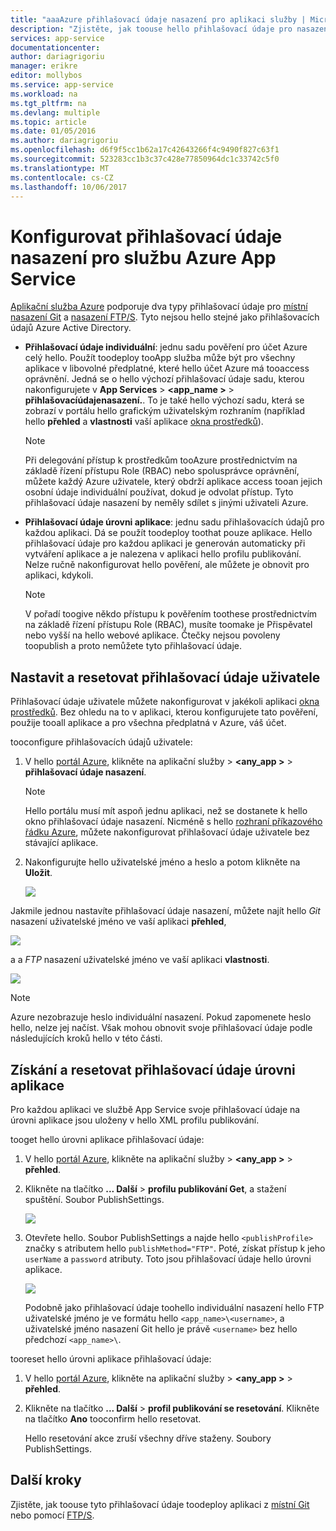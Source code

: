 ```yaml
---
title: "aaaAzure přihlašovací údaje nasazení pro aplikaci služby | Microsoft Docs"
description: "Zjistěte, jak toouse hello přihlašovací údaje pro nasazení služby Azure App Service."
services: app-service
documentationcenter: 
author: dariagrigoriu
manager: erikre
editor: mollybos
ms.service: app-service
ms.workload: na
ms.tgt_pltfrm: na
ms.devlang: multiple
ms.topic: article
ms.date: 01/05/2016
ms.author: dariagrigoriu
ms.openlocfilehash: d6f9f5cc1b62a17c42643266f4c9490f827c63f1
ms.sourcegitcommit: 523283cc1b3c37c428e77850964dc1c33742c5f0
ms.translationtype: MT
ms.contentlocale: cs-CZ
ms.lasthandoff: 10/06/2017
---
```

# <a name="configure-deployment-credentials-for-azure-app-service"></a>Konfigurovat přihlašovací údaje nasazení pro službu Azure App Service
[Aplikační služba Azure](http://go.microsoft.com/fwlink/?LinkId=529714) podporuje dva typy přihlašovací údaje pro [místní nasazení Git](app-service-deploy-local-git.md) a [nasazení FTP/S](app-service-deploy-ftp.md). Tyto nejsou hello stejné jako přihlašovacích údajů Azure Active Directory.

* **Přihlašovací údaje individuální**: jednu sadu pověření pro účet Azure celý hello. Použít toodeploy tooApp služba může být pro všechny aplikace v libovolné předplatné, které hello účet Azure má tooaccess oprávnění. Jedná se o hello výchozí přihlašovací údaje sadu, kterou nakonfigurujete v **App Services** > **&lt;app_name >** > **přihlašovacíúdajenasazení.**. To je také hello výchozí sadu, která se zobrazí v portálu hello grafickým uživatelským rozhraním (například hello **přehled** a **vlastnosti** vaší aplikace [okna prostředků](../azure-resource-manager/resource-group-portal.md#manage-resources)).

    > [!NOTE]
    > Při delegování přístup k prostředkům tooAzure prostřednictvím na základě řízení přístupu Role (RBAC) nebo spolusprávce oprávnění, můžete každý Azure uživatele, který obdrží aplikace access tooan jejich osobní údaje individuální používat, dokud je odvolat přístup. Tyto přihlašovací údaje nasazení by neměly sdílet s jinými uživateli Azure.
    >
    >

* **Přihlašovací údaje úrovni aplikace**: jednu sadu přihlašovacích údajů pro každou aplikaci. Dá se použít toodeploy toothat pouze aplikace. Hello přihlašovací údaje pro každou aplikaci je generován automaticky při vytváření aplikace a je nalezena v aplikaci hello profilu publikování. Nelze ručně nakonfigurovat hello pověření, ale můžete je obnovit pro aplikaci, kdykoli.

    > [!NOTE]
    > V pořadí toogive někdo přístupu k pověřením toothese prostřednictvím na základě řízení přístupu Role (RBAC), musíte toomake je Přispěvatel nebo vyšší na hello webové aplikace. Čtečky nejsou povoleny toopublish a proto nemůžete tyto přihlašovací údaje.
    >
    >

## <a name="userscope"></a>Nastavit a resetovat přihlašovací údaje uživatele

Přihlašovací údaje uživatele můžete nakonfigurovat v jakékoli aplikaci [okna prostředků](../azure-resource-manager/resource-group-portal.md#manage-resources). Bez ohledu na to v aplikaci, kterou konfigurujete tato pověření, použije tooall aplikace a pro všechna předplatná v Azure, váš účet. 

tooconfigure přihlašovacích údajů uživatele:

1. V hello [portál Azure](https://portal.azure.com), klikněte na aplikační služby >  **&lt;any_app >** > **přihlašovací údaje nasazení**.

    > [!NOTE]
    > Hello portálu musí mít aspoň jednu aplikaci, než se dostanete k hello okno přihlašovací údaje nasazení. Nicméně s hello [rozhraní příkazového řádku Azure](app-service-web-app-azure-resource-manager-xplat-cli.md), můžete nakonfigurovat přihlašovací údaje uživatele bez stávající aplikace.

2. Nakonfigurujte hello uživatelské jméno a heslo a potom klikněte na **Uložit**.

    ![](./media/app-service-deployment-credentials/deployment_credentials_configure.png)

Jakmile jednou nastavíte přihlašovací údaje nasazení, můžete najít hello *Git* nasazení uživatelské jméno ve vaší aplikaci **přehled**,

![](./media/app-service-deployment-credentials/deployment_credentials_overview.png)

a a *FTP* nasazení uživatelské jméno ve vaší aplikaci **vlastnosti**.

![](./media/app-service-deployment-credentials/deployment_credentials_properties.png)

> [!NOTE]
> Azure nezobrazuje heslo individuální nasazení. Pokud zapomenete heslo hello, nelze jej načíst. Však mohou obnovit svoje přihlašovací údaje podle následujících kroků hello v této části.
>
>  

## <a name="appscope"></a>Získání a resetovat přihlašovací údaje úrovni aplikace
Pro každou aplikaci ve službě App Service svoje přihlašovací údaje na úrovni aplikace jsou uloženy v hello XML profilu publikování.

tooget hello úrovni aplikace přihlašovací údaje:

1. V hello [portál Azure](https://portal.azure.com), klikněte na aplikační služby >  **&lt;any_app >** > **přehled**.

2. Klikněte na tlačítko **... Další** > **profilu publikování Get**, a stažení spuštění. Soubor PublishSettings.

    ![](./media/app-service-deployment-credentials/publish_profile_get.png)

3. Otevřete hello. Soubor PublishSettings a najde hello `<publishProfile>` značky s atributem hello `publishMethod="FTP"`. Poté, získat přístup k jeho `userName` a `password` atributy.
Toto jsou přihlašovací údaje hello úrovni aplikace.

    ![](./media/app-service-deployment-credentials/publish_profile_editor.png)

    Podobně jako přihlašovací údaje toohello individuální nasazení hello FTP uživatelské jméno je ve formátu hello `<app_name>\<username>`, a uživatelské jméno nasazení Git hello je právě `<username>` bez hello předchozí `<app_name>\`.

tooreset hello úrovni aplikace přihlašovací údaje:

1. V hello [portál Azure](https://portal.azure.com), klikněte na aplikační služby >  **&lt;any_app >** > **přehled**.

2. Klikněte na tlačítko **... Další** > **profil publikování se resetování**. Klikněte na tlačítko **Ano** tooconfirm hello resetovat.

    Hello resetování akce zruší všechny dříve staženy. Soubory PublishSettings.

## <a name="next-steps"></a>Další kroky

Zjistěte, jak toouse tyto přihlašovací údaje toodeploy aplikaci z [místní Git](app-service-deploy-local-git.md) nebo pomocí [FTP/S](app-service-deploy-ftp.md).
